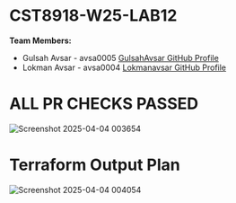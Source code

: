 # CST8918-W25-LAB12

**Team Members:**
- Gulsah Avsar - avsa0005 [GulsahAvsar GitHub Profile](https://github.com/GulsahAvsar)
- Lokman Avsar - avsa0004 [Lokmanavsar GitHub Profile](https://github.com/Lokmanavsar)


# ALL PR CHECKS PASSED

![Screenshot 2025-04-04 003654](https://github.com/user-attachments/assets/c74c9371-0435-46d9-852c-bd8271ce153a)

# Terraform Output Plan

![Screenshot 2025-04-04 004054](https://github.com/user-attachments/assets/28d58f12-cd98-4c13-b2fb-c8f1bcbcecc4)


